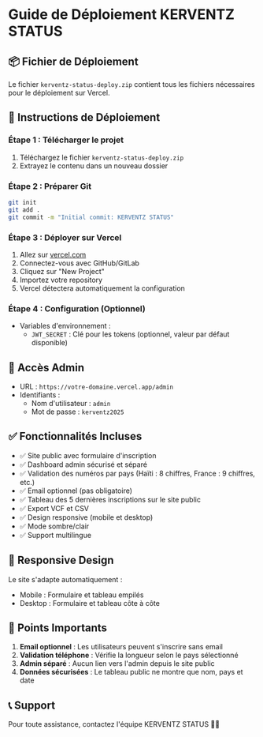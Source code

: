 # Guide de Déploiement KERVENTZ STATUS

## 📦 Fichier de Déploiement
Le fichier `kerventz-status-deploy.zip` contient tous les fichiers nécessaires pour le déploiement sur Vercel.

## 🚀 Instructions de Déploiement

### Étape 1 : Télécharger le projet
1. Téléchargez le fichier `kerventz-status-deploy.zip`
2. Extrayez le contenu dans un nouveau dossier

### Étape 2 : Préparer Git
```bash
git init
git add .
git commit -m "Initial commit: KERVENTZ STATUS"
```

### Étape 3 : Déployer sur Vercel
1. Allez sur [vercel.com](https://vercel.com)
2. Connectez-vous avec GitHub/GitLab
3. Cliquez sur "New Project"
4. Importez votre repository
5. Vercel détectera automatiquement la configuration

### Étape 4 : Configuration (Optionnel)
- Variables d'environnement :
  - `JWT_SECRET` : Clé pour les tokens (optionnel, valeur par défaut disponible)

## 🔑 Accès Admin
- URL : `https://votre-domaine.vercel.app/admin`
- Identifiants :
  - Nom d'utilisateur : `admin`
  - Mot de passe : `kerventz2025`

## ✅ Fonctionnalités Incluses
- ✅ Site public avec formulaire d'inscription
- ✅ Dashboard admin sécurisé et séparé
- ✅ Validation des numéros par pays (Haïti : 8 chiffres, France : 9 chiffres, etc.)
- ✅ Email optionnel (pas obligatoire)
- ✅ Tableau des 5 dernières inscriptions sur le site public
- ✅ Export VCF et CSV
- ✅ Design responsive (mobile et desktop)
- ✅ Mode sombre/clair
- ✅ Support multilingue

## 📱 Responsive Design
Le site s'adapte automatiquement :
- Mobile : Formulaire et tableau empilés
- Desktop : Formulaire et tableau côte à côte

## 🎯 Points Importants
1. **Email optionnel** : Les utilisateurs peuvent s'inscrire sans email
2. **Validation téléphone** : Vérifie la longueur selon le pays sélectionné
3. **Admin séparé** : Aucun lien vers l'admin depuis le site public
4. **Données sécurisées** : Le tableau public ne montre que nom, pays et date

## 📞 Support
Pour toute assistance, contactez l'équipe KERVENTZ STATUS 🚀🔥